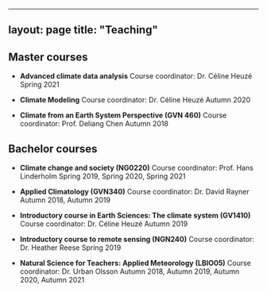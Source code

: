
---
layout: page
title: "Teaching"
---

## Master courses 

* **Advanced climate data analysis** 
Course coordinator: Dr. Céline Heuzé
Spring 2021


* **Climate Modeling**
Course coordinator: Dr. Céline Heuzé
Autumn 2020


* **Climate from an Earth System Perspective (GVN 460)**
Course coordinator: Prof. Deliang Chen
Autumn 2018 


## Bachelor courses 

* **Climate change and society (NG0220)** 
Course coordinator: Prof. Hans Linderholm
Spring 2019, Spring 2020, Spring 2021


* **Applied Climatology (GVN340)** 
Course coordinator: Dr. David Rayner 
Autumn 2018, Autumn 2019 


* **Introductory course in Earth Sciences: The climate system (GV1410)**
Course coordinator: Dr. Céline Heuzé
Autumn 2019 


* **Introductory course to remote sensing (NGN240)** 
Course coordinator: Dr. Heather Reese
Spring 2019 


* **Natural Science for Teachers: Applied Meteorology (LBIO05)**
Course coordinator: Dr. Urban Olsson
Autumn 2018, Autumn 2019, Autumn 2020, Autumn 2021 





